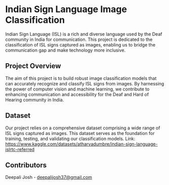 # Indian Sign Language Image Classification

Indian Sign Language (ISL) is a rich and diverse language used by the Deaf community in India for communication. This project is dedicated to the classification of ISL signs captured as images, enabling us to bridge the communication gap and make technology more inclusive.

## Project Overview

The aim of this project is to build robust image classification models that can accurately recognize and classify ISL signs from images. By harnessing the power of computer vision and machine learning, we contribute to enhancing communication and accessibility for the Deaf and Hard of Hearing community in India.

## Dataset

Our project relies on a comprehensive dataset comprising a wide range of ISL signs captured as images. This dataset serves as the foundation for training, testing, and validating our classification models. 
Link: https://www.kaggle.com/datasets/atharvadumbre/indian-sign-language-islrtc-referred

## Contributors
Deepali Josh - deepalijosh37@gmail.com
